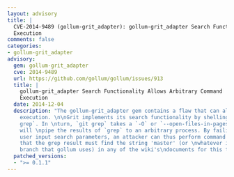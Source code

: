 ```yaml
---
layout: advisory
title: |
  CVE-2014-9489 (gollum-grit_adapter): gollum-grit_adapter Search Functionality Allows Arbitrary Command
  Execution
comments: false
categories:
- gollum-grit_adapter
advisory:
  gem: gollum-grit_adapter
  cve: 2014-9489
  url: https://github.com/gollum/gollum/issues/913
  title: |
    gollum-grit_adapter Search Functionality Allows Arbitrary Command
    Execution
  date: 2014-12-04
  description: "The gollum-grit_adapter gem contains a flaw that can allow arbitrary\ncommand
    execution. \n\nGrit implements its search functionality by shelling out to `git
    grep`. In \nturn, `git grep` takes a `-O` or `--open-files-in-pages` option that
    will \npipe the results of `grep` to an arbitrary process. By failing to properly\nsanitize
    user input search parameters, an attacker can thus perform command \nexecution.\n\nNote
    that the grep result must find the string 'master' (or \nwhatever is the default
    branch that gollum uses) in any of the wiki's\ndocuments for this to succeed.\n"
  patched_versions:
  - ">= 0.1.1"
---
```

